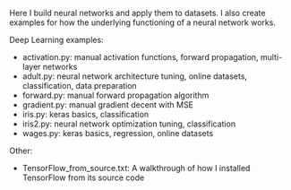 Here I build neural networks and apply them to datasets. 
I also create examples for how the underlying functioning of a neural network works.

Deep Learning examples:
- activation.py: manual activation functions, forward propagation, multi-layer networks
- adult.py: neural network architecture tuning, online datasets, classification, data preparation
- forward.py: manual forward propagation algorithm
- gradient.py: manual gradient decent with MSE
- iris.py: keras basics, classification
- iris2.py: neural network optimization tuning, classification
- wages.py: keras basics, regression, online datasets

Other:
- TensorFlow_from_source.txt: A walkthrough of how I installed TensorFlow from its source code
